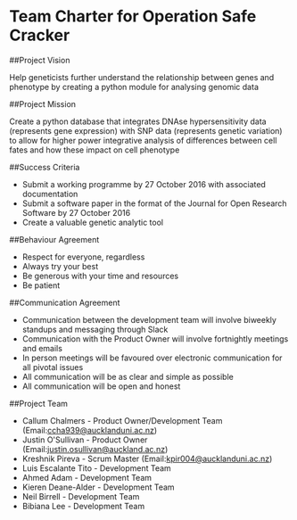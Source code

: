 # Team Charter for Operation Safe Cracker

##Project Vision

Help geneticists further understand the relationship between genes and phenotype by creating a python module for analysing genomic data

##Project Mission

Create a python database that integrates DNAse hypersensitivity data (represents gene expression) with SNP data (represents genetic variation) to allow for higher power integrative analysis of differences between cell fates and how these impact on cell phenotype

##Success Criteria

- Submit a working programme by 27 October 2016 with associated documentation
- Submit a software paper in the format of the Journal for Open Research Software by 27 October 2016
- Create a valuable genetic analytic tool

##Behaviour Agreement

- Respect for everyone, regardless
- Always try your best
- Be generous with your time and resources
- Be patient


##Communication Agreement

- Communication between the development team will involve biweekly standups and messaging through Slack
- Communication with the Product Owner will involve fortnightly meetings and emails
- In person meetings will be favoured over electronic communication for all pivotal issues
- All communication will be as clear and simple as possible
- All communication will be open and honest

##Project Team

- Callum Chalmers - Product Owner/Development Team (Email:ccha939@aucklanduni.ac.nz)
- Justin O'Sullivan - Product Owner (Email:justin.osullivan@auckland.ac.nz)
- Kreshnik Pireva - Scrum Master (Email:kpir004@aucklanduni.ac.nz)
- Luis Escalante Tito - Development Team
- Ahmed Adam - Development Team
- Kieren Deane-Alder - Development Team
- Neil Birrell - Development Team
- Bibiana Lee - Development Team
